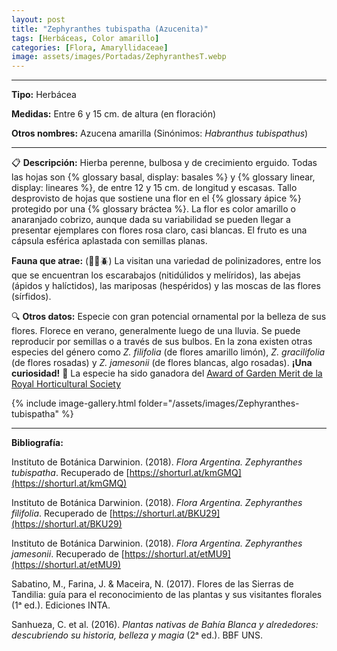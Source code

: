 ```yaml
---
layout: post
title: "Zephyranthes tubispatha (Azucenita)"
tags: [Herbáceas, Color amarillo]
categories: [Flora, Amaryllidaceae]
image: assets/images/Portadas/ZephyranthesT.webp
---
```


***

**Tipo:** Herbácea

**Medidas:** Entre 6 y 15 cm. de altura (en floración)

**Otros nombres:** Azucena amarilla (Sinónimos: *Habranthus tubispathus*)

***

📋 **Descripción:** Hierba perenne, bulbosa y de crecimiento erguido. Todas las hojas son {% glossary basal, display: basales %} y {% glossary linear, display: lineares %}, de entre 12 y 15 cm. de longitud y escasas. Tallo desprovisto de hojas que sostiene una flor en el {% glossary ápice %} protegido por una {% glossary bráctea %}. La flor es color amarillo o anaranjado cobrizo, aunque dada su variabilidad se pueden llegar a presentar ejemplares con flores rosa claro, casi blancas. El fruto es una cápsula esférica aplastada con semillas planas.

**Fauna que atrae:** (🦋🐝🪲) La visitan una variedad de polinizadores, entre los que se encuentran los escarabajos (nitidúlidos y melíridos), las abejas (ápidos y halíctidos), las mariposas (hespéridos) y las moscas de las flores (sírfidos).

🔍 **Otros datos:** Especie con gran potencial ornamental por la belleza de sus flores. Florece en verano, generalmente luego de una lluvia. Se puede reproducir por semillas o a través de sus bulbos. En la zona existen otras especies del género como *Z. filifolia* (de flores amarillo limón), *Z. gracilifolia* (de flores rosadas) y *Z. jamesonii* (de flores blancas, algo rosadas).
**¡Una curiosidad!** 👀 La especie ha sido ganadora del [Award of Garden Merit de la Royal Horticultural Society](https://www.rhs.org.uk/plants/8195/habranthus-tubispathus/details)

 {% include image-gallery.html folder="/assets/images/Zephyranthes-tubispatha" %}

***

**Bibliografía:**

Instituto de Botánica Darwinion. (2018). *Flora Argentina. Zephyranthes tubispatha*. Recuperado de 
[https://shorturl.at/kmGMQ](https://shorturl.at/kmGMQ)

Instituto de Botánica Darwinion. (2018). *Flora Argentina. Zephyranthes filifolia*. Recuperado de 
[https://shorturl.at/BKU29](https://shorturl.at/BKU29)

Instituto de Botánica Darwinion. (2018). *Flora Argentina. Zephyranthes jamesonii*. Recuperado de 
[https://shorturl.at/etMU9](https://shorturl.at/etMU9)

Sabatino, M., Farina, J. & Maceira, N. (2017). Flores de las Sierras de Tandilia: guía para el reconocimiento de las plantas y sus visitantes florales (1ᵃ ed.). Ediciones INTA.

Sanhueza, C. et al. (2016). *Plantas nativas de Bahía Blanca y alrededores: descubriendo su historia, belleza y magia* (2ᵃ ed.). BBF UNS.

